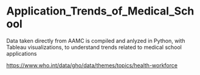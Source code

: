 # Application_Trends_of_Medical_School
Data taken directly from AAMC is compiled and anlyzed in Python, with Tableau visualizations, to understand trends related to medical school applications


https://www.who.int/data/gho/data/themes/topics/health-workforce

